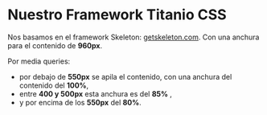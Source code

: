 # Nuestro Framework Titanio CSS

Nos basamos en el framework Skeleton: [getskeleton.com](http://getskeleton.com). Con una anchura para el contenido de **960px**.

Por media queries:

*   por debajo de **550px** se apila el contenido, con una anchura del contenido del **100%**,
*   entre **400 y 500px** esta anchura es del **85%** ,
*   y por encima de los **550px** del **80%**.
